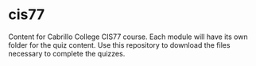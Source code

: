 # cis77
Content for Cabrillo College CIS77 course. Each module will have its own folder for the quiz content. Use this repository to download the files necessary to complete the quizzes.

